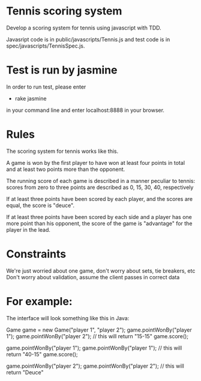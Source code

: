 # Tennis scoring system
Develop a scoring system for tennis using javascript with TDD.

Javasript code is in public/javascripts/Tennis.js and test code is in
spec/javascripts/TennisSpec.js.

# Test is run by jasmine
In order to run test, please enter 

- rake jasmine

in your command line and enter localhost:8888 in your browser.

# Rules
The scoring system for tennis works like this.

A game is won by the first player to have won at least four points in total and at least two points more than the opponent.

The running score of each game is described in a manner peculiar to tennis: scores from zero to three points are described as 0, 15, 30, 40, respectively

If at least three points have been scored by each player, and the scores are equal, the score is "deuce".

If at least three points have been scored by each side and a player has one more point than his opponent, the score of the game is "advantage" for the player in the lead.

# Constraints

We're just worried about one game, don't worry about sets, tie breakers, etc
Don't worry about validation, assume the client passes in correct data

# For example:

The interface will look something like this in Java:

  Game game = new Game("player 1", "player 2");
  game.pointWonBy("player 1");
  game.pointWonBy("player 2");
  // this will return "15-15"
  game.score();

  game.pointWonBy("player 1");
  game.pointWonBy("player 1");
  // this will return "40-15"
  game.score();

  game.pointWonBy("player 2");
  game.pointWonBy("player 2");
  // this will return "Deuce"
